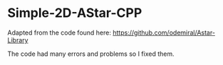# Simple-2D-AStar-CPP
Adapted from the code found here: https://github.com/odemiral/Astar-Library


The code had many errors and problems so I fixed them.
